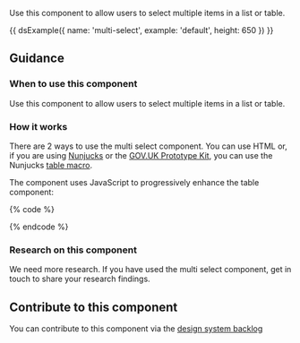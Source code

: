Use this component to allow users to select multiple items in a list or table.

{{ dsExample({
  name: 'multi-select',
  example: 'default',
  height: 650
}) }}

## Guidance

### When to use this component

Use this component to allow users to select multiple items in a list or table.

### How it works

There are 2 ways to use the multi select component. You can use HTML or, if you are using [Nunjucks](https://mozilla.github.io/nunjucks/) or the [GOV.UK Prototype Kit](https://govuk-prototype-kit.herokuapp.com/), you can use the Nunjucks [table macro](https://design-system.service.gov.uk/components/table/).

The component uses JavaScript to progressively enhance the table component:

{% code %}
<script>
  new MOJFrontend.MultiSelect({
    container: $('.moj-multi-select__select-all-container'),
    checkboxes: $('.govuk-checkboxes__input')
  });
</script>
{% endcode %}

### Research on this component

We need more research. If you have used the multi select component, get in touch to share your research findings.

## Contribute to this component

You can contribute to this component via the [design system backlog](https://github.com/ministryofjustice/mojdt-design-system-backlog/)